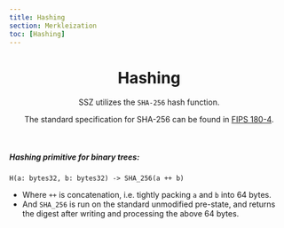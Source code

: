 ```yaml
---
title: Hashing
section: Merkleization
toc: [Hashing]
---
```


<div id='Hashing' align='center'>

# Hashing

SSZ utilizes the `SHA-256` hash function.

The standard specification for SHA-256 can be found in [FIPS 180-4](https://csrc.nist.gov/publications/detail/fips/180/4/final).


</div>
<div align='start'>
<br/>

##### Hashing primitive for binary trees:

`H(a: bytes32, b: bytes32) -> SHA_256(a ++ b)`

- Where `++` is concatenation, i.e. tightly packing `a` and `b` into 64 bytes.
- And `SHA_256` is run on the standard unmodified pre-state, and returns the digest after writing and processing the above 64 bytes.
